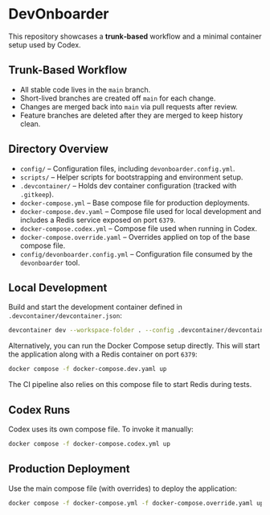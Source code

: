 # DevOnboarder

This repository showcases a **trunk‑based** workflow and a minimal container setup used by Codex.

## Trunk-Based Workflow

- All stable code lives in the `main` branch.
- Short-lived branches are created off `main` for each change.
- Changes are merged back into `main` via pull requests after review.
- Feature branches are deleted after they are merged to keep history clean.

## Directory Overview

- `config/` – Configuration files, including `devonboarder.config.yml`.
- `scripts/` – Helper scripts for bootstrapping and environment setup.
- `.devcontainer/` – Holds dev container configuration (tracked with `.gitkeep`).
- `docker-compose.yml` – Base compose file for production deployments.
- `docker-compose.dev.yaml` – Compose file used for local development and includes
  a Redis service exposed on port `6379`.
- `docker-compose.codex.yml` – Compose file used when running in Codex.
- `docker-compose.override.yaml` – Overrides applied on top of the base compose file.
- `config/devonboarder.config.yml` – Configuration file consumed by the `devonboarder` tool.

## Local Development

Build and start the development container defined in `.devcontainer/devcontainer.json`:

```bash
devcontainer dev --workspace-folder . --config .devcontainer/devcontainer.json
```

Alternatively, you can run the Docker Compose setup directly. This will start the
application along with a Redis container on port `6379`:

```bash
docker compose -f docker-compose.dev.yaml up
```

The CI pipeline also relies on this compose file to start Redis during tests.

## Codex Runs

Codex uses its own compose file. To invoke it manually:

```bash
docker compose -f docker-compose.codex.yml up
```

## Production Deployment

Use the main compose file (with overrides) to deploy the application:

```bash
docker compose -f docker-compose.yml -f docker-compose.override.yaml up -d
```
